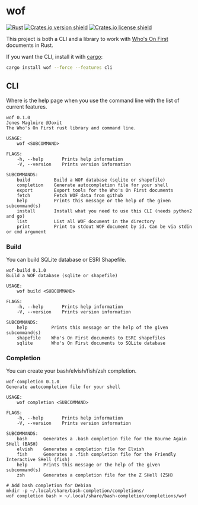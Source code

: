 # wof

[![Rust](https://github.com/Joxit/wof-cli/workflows/Rust/badge.svg)](https://github.com/Joxit/wof-cli/actions?query=workflow%3ARust)
[![Crates.io version shield](https://img.shields.io/crates/v/wof.svg)](https://crates.io/crates/wof)
[![Crates.io license shield](https://img.shields.io/crates/l/wof.svg)](https://crates.io/crates/wof)

This project is both a CLI and a library to work with [Who's On First](https://www.whosonfirst.org/) documents in Rust.

If you want the CLI, install it with [cargo](https://doc.rust-lang.org/cargo/):

```bash
cargo install wof --force --features cli
```

## CLI

Where is the help page when you use the command line with the list of current features.

```
wof 0.1.0
Jones Magloire @Joxit
The Who's On First rust library and command line.

USAGE:
    wof <SUBCOMMAND>

FLAGS:
    -h, --help       Prints help information
    -V, --version    Prints version information

SUBCOMMANDS:
    build         Build a WOF database (sqlite or shapefile)
    completion    Generate autocompletion file for your shell
    export        Export tools for the Who's On First documents
    fetch         Fetch WOF data from github
    help          Prints this message or the help of the given subcommand(s)
    install       Install what you need to use this CLI (needs python2 and go)
    list          List all WOF document in the directory
    print         Print to stdout WOF document by id. Can be via stdin or cmd argument
```

### Build

You can build SQLite database or ESRI Shapefile.

```
wof-build 0.1.0
Build a WOF database (sqlite or shapefile)

USAGE:
    wof build <SUBCOMMAND>

FLAGS:
    -h, --help       Prints help information
    -V, --version    Prints version information

SUBCOMMANDS:
    help         Prints this message or the help of the given subcommand(s)
    shapefile    Who's On First documents to ESRI shapefiles
    sqlite       Who's On First documents to SQLite database
```

### Completion

You can create your bash/elvish/fish/zsh completion.

```
wof-completion 0.1.0
Generate autocompletion file for your shell

USAGE:
    wof completion <SUBCOMMAND>

FLAGS:
    -h, --help       Prints help information
    -V, --version    Prints version information

SUBCOMMANDS:
    bash      Generates a .bash completion file for the Bourne Again SHell (BASH)
    elvish    Generates a completion file for Elvish
    fish      Generates a .fish completion file for the Friendly Interactive SHell (fish)
    help      Prints this message or the help of the given subcommand(s)
    zsh       Generates a completion file for the Z SHell (ZSH)
```

```
# Add bash completion for Debian
mkdir -p ~/.local/share/bash-completion/completions/
wof completion bash > ~/.local/share/bash-completion/completions/wof
```
